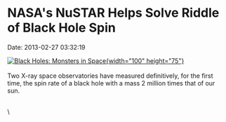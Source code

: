 NASA\'s NuSTAR Helps Solve Riddle of Black Hole Spin
====================================================

Date: 2013-02-27 03:32:19

[![Black Holes: Monsters in
Space](http://www.jpl.nasa.gov/images/nustar/20130227/pia16695-th.jpg){width="100"
height="75"}](http://www.jpl.nasa.gov/news/news.cfm?release=2013-075&rn=news.xml&rst=3708)\
\
Two X-ray space observatories have measured definitively, for the first
time, the spin rate of a black hole with a mass 2 million times that of
our sun.

\
\
